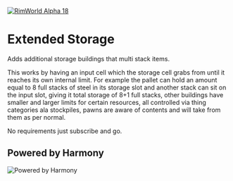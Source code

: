 [![RimWorld Alpha 18](https://img.shields.io/badge/RimWorld-Alpha%2018-yellow.svg)](http://rimworldgame.com/)

# Extended Storage

Adds additional storage buildings that multi stack items.

This works by having an input cell which the storage cell grabs from until it reaches its own internal limit. For example the pallet can hold an amount equal to 8 full stacks of steel in its storage slot and another stack can sit on the input slot, giving it total storage of 8+1 full stacks, other buildings have smaller and larger limits for certain resources, all controlled via thing categories ala stockpiles, pawns are aware of contents and will take from them as per normal.

No requirements just subscribe and go.

## Powered by Harmony

![Powered by Harmony](https://camo.githubusercontent.com/074bf079275fa90809f51b74e9dd0deccc70328f/68747470733a2f2f7332342e706f7374696d672e6f72672f3538626c31727a33392f6c6f676f2e706e67)